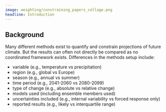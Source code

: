 ```yaml
---
image: weighting/constraining_papers_collage.png
headline: Introduction
---
```


## Background

Many different methods exist to quantify and constrain projections of future climate. But the results can often not directly be compared as no coordinated framework exists. Differences in the methods setup include:

* variable (e.g., temperature vs precipitation)
* region (e.g., global vs Europe)
* season (e.g., annual vs summer)
* time period (e.g., 2041-2060 vs 2080-2099)
* type of change (e.g., absolute vs relative change)
* models used (including ensemble members used)
* uncertainties included (e.g., internal variability vs forced response only)
* reported results (e.g., likely vs interquartile range)

<!-- nesting yaml dictionary
see https://stackoverflow.com/questions/12468806/yaml-multi-nested-and-python-dictionary -->

